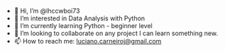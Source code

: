 - 👋 Hi, I’m @lhccwboi73
- 👀 I’m interested in Data Analysis with Python
- 🌱 I’m currently learning Python - beginner level
- 💞️ I’m looking to collaborate on any project I can learn something new.
- 📫 How to reach me: luciano.carneiroj@gmail.com

<!---
lhccwboi73/lhccwboi73 is a ✨ special ✨ repository because its `README.md` (this file) appears on your GitHub profile.
You can click the Preview link to take a look at your changes.
--->
